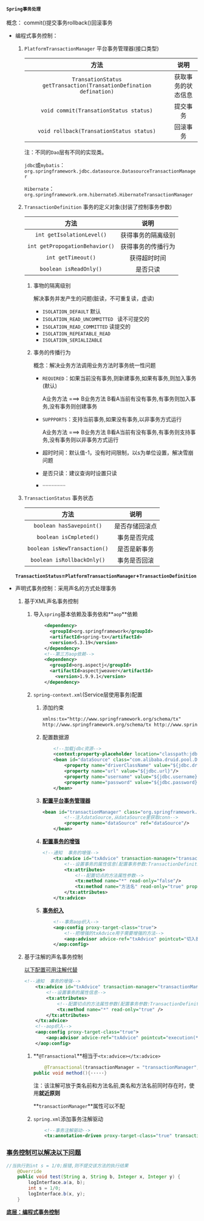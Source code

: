 #### ```Spring事务处理```

概念：              commit()提交事务rollback()回滚事务

- 编程式事务控制：

  1. ```PlatformTransactionManager```    平台事务管理器(接口类型)

     |                             方法                             |        说明        |
     | :----------------------------------------------------------: | :----------------: |
     | ```TransationStatus getTransaction(TransationDefination defination)``` | 获取事务的状态信息 |
     |          ```void commit(TransationStatus status)```          |      提交事务      |
     |         ```void rollback(TransationStatus status)```         |      回滚事务      |

     注：不同的```Dao```层有不同的实现类。

     ​		```jdbc```或```mybatis```：```org.springframework.jdbc.datasource.DatasourceTransactionManager```

     ​		```Hibernate```：```org.springframework.orm.hibernate5.HibernateTransactionManager```

  2. ```TransactionDefinition```     事务的定义对象(封装了控制事务参数)

     |                方法                |        说明        |
     | :--------------------------------: | :----------------: |
     |   ```int getIsolationLevel()```    | 获得事务的隔离级别 |
     | ```int getPropogationBehavior()``` | 获得事务的传播行为 |
     |       ```int getTimeout()```       |    获得超时时间    |
     |     ```boolean isReadOnly()```     |      是否只读      |

     1. 事物的隔离级别

        解决事务并发产生的问题(脏读，不可重复读，虚读)

        - ```ISOLATION_DEFAULT```     默认
        - ```ISOLATION_READ_UNCOMMITTED ```     读不可提交的
        - ```ISOLATION_READ_COMMITTED```     读提交的
        - ```ISOLATION_REPEATABLE_READ ```     
        - ```ISOLATION_SERIALIZABLE```     

     2. 事务的传播行为

        概念：解决业务方法调用业务方法时事务统一性问题

        - ```REQUIRED```：如果当前没有事务,则新建事务,如果有事务,则加入事务(默认)

          A业务方法  ===>  B业务方法  B看A当前有没有事务,有事务则加入事务,没有事务则创建事务

        - ```SUPPPORTS```：支持当前事务,如果没有事务,以非事务方式运行

          A业务方法  ===>  B业务方法  B看A当前有没有事务,有事务则支持事务,没有事务则以非事务方式运行

        - 超时时间：默认值-1，没有时间限制，以s为单位设置，解决雪崩问题

        - 是否只读：建议查询时设置只读

        - ···············

  3. ```TransactionStatus```     事务状态

     |               方法               |      说明      |
     | :------------------------------: | :------------: |
     |   ```boolean hasSavepoint()```   | 是否存储回滚点 |
     |    ```boolean isCmpleted()```    |  事务是否完成  |
     | ```boolean isNewTransaction()``` |  是否是新事务  |
     |  ```boolean isRollbackOnly()```  |  事务是否回滚  |

     

  **```TransactionStatus```=```PlatformTransactionManager```+```TransactionDefinition```**

- 声明式事务控制：采用声名的方式处理事务

  1. 基于XML声名事务控制

     1. 导入```spring```基本依赖及事务依和**```aop```**依赖

        ```xml
            <dependency>
              <groupId>org.springframework</groupId>
              <artifactId>spring-tx</artifactId>
              <version>5.3.19</version>
            </dependency>
            <!--第三方aop依赖-->
        	<dependency>
              <groupId>org.aspectj</groupId>
              <artifactId>aspectjweaver</artifactId>
                <version>1.9.9.1</version>
            </dependency>
        ```

     2. ```spring-context.xml```(Service层使用事务)配置

        1. 添加约束

           ```xml
           xmlns:tx="http://www.springframework.org/schema/tx"
           http://www.springframework.org/schema/tx http://www.springframework.org/schema/tx/spring-tx.xsd
           ```

        2. 配置数据源

           ```xml
               <!--加载jdbc资源-->
               <context:property-placeholder location="classpath:jdbc.properties"/>
               <bean id="dataSource" class="com.alibaba.druid.pool.DruidDataSource" init-method="init" destroy-method="close">
                   <property name="driverClassName" value="${jdbc.driver}"/>
                   <property name="url" value="${jdbc.url}"/>
                   <property name="username" value="${jdbc.username}"/>
                   <property name="password" value="${jdbc.password}"/>
               </bean>
           ```

        3. **<u>配置平台事务管理器</u>**

           ```xml
           <bean id="transactionManager" class="org.springframework.jdbc.datasource.DataSourceTransactionManager">
                   <!--注入dataSource,从dataSource里获取conn-->
                   <property name="dataSource" ref="dataSource"/>
               </bean>
           ```

        4. **<u>配置事务的增强</u>**

           ```xml
           <!--通知  事务的增强-->
               <tx:advice id="txAdvice" transaction-manager="transactionManager">
                   <!--设置事务的属性信息(配置事务参数:TransactionDefinition层)-->
                   <tx:attributes>
                       <!--配置切点的方法属性参数-->
                       <tx:method name="*" read-only="false"/>
                       <tx:method name="方法名" read-only="true" propagation="REQUIRED"/>
                   </tx:attributes>
               </tx:advice>
           ```

        5. **<u>事务织入</u>**

           ```xml
               <!--事务aop织入-->
               <aop:config proxy-target-class="true">
                   <!--把增强的txAdvice用于需要增强的方法-->
                   <aop:advisor advice-ref="txAdvice" pointcut="切入表达式"/>
               </aop:config>
           ```

  2. 基于注解的声名事务控制

     <u>以下配置可用注解代替</u>

     ```xml
     <!--通知  事务的增强-->
         <tx:advice id="txAdvice" transaction-manager="transactionManager">
             <!--设置事务的属性信息-->
             <tx:attributes>
                 <!--配置切点的方法属性参数(配置事务参数:TransactionDefinition层)-->
                 <tx:method name="*" read-only="true" />
             </tx:attributes>
         </tx:advice>
         <!--aop织入-->
         <aop:config proxy-target-class="true">
             <aop:advisor advice-ref="txAdvice" pointcut="execution(* com.service.Impl.selectServiceImpl.state(..))"/>
         </aop:config>
     ```

     1. **```@Transactional```**相当于```<tx:advice></tx:advice>```

        ```java
            @Transactional(transactionManager = "transactionManager",propagation = Propagation.REQUIRED,····)
        public void method(){·····}
        ```

        注：该注解可放于类名前和方法名前,类名和方法名前同时存在时，使用**就近原则**

        **```transactionManager```**属性可以不配

     2. ```spring.xml```添加事务注解驱动

        ```xml
            <!--事务注解驱动-->
        	<tx:annotation-driven proxy-target-class="true" transaction-manager="transactionManager"/>
        ```

### **<u>事务控制可以解决以下问题</u>**

```java
//当执行到int s = 1/0;报错,则不提交该方法的执行结果
	@Override
    public void test(String a, String b, Integer x, Integer y) {
        logInterface.a(a, b);
        int s = 1/0;
        logInterface.b(x, y);
    }
```



**<u>底层：编程式事务控制</u>**


